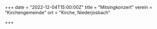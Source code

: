 +++
date = "2022-12-04T15:00:00Z"
title = "Mitsingkonzert"
verein = "Kirchengemeinde"
ort = "Kirche, Niederjosbach"

+++

